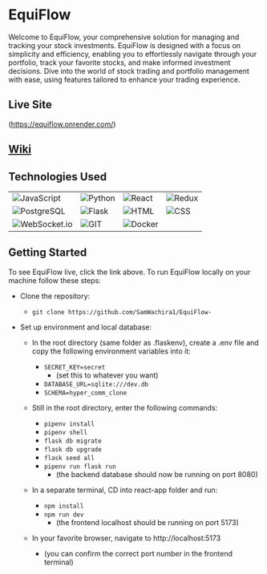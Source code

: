 # EquiFlow

Welcome to EquiFlow, your comprehensive solution for managing and tracking your stock investments. EquiFlow is designed with a focus on simplicity and efficiency, enabling you to effortlessly navigate through your portfolio, track your favorite stocks, and make informed investment decisions. Dive into the world of stock trading and portfolio management with ease, using features tailored to enhance your trading experience.

## Live Site

(https://equiflow.onrender.com/)

## [Wiki](https://github.com/SamWachira1/EquiFlow-/wiki)

## Technologies Used

<p align="left">
  <table>
    <tr>
      <td><img src="https://img.shields.io/badge/javascript-%23323330.svg?style=for-the-badge&logo=javascript&logoColor=%23F7DF1E" alt="JavaScript"></td>
      <td><img src="https://img.shields.io/badge/Python-%233776AB.svg?style=for-the-badge&logo=python&logoColor=white" alt="Python"></td>
      <td><img src="https://img.shields.io/badge/react-%2320232a.svg?style=for-the-badge&logo=react&logoColor=%2361DAFB" alt="React"></td>
      <td><img src="https://img.shields.io/badge/redux-%23593d88.svg?style=for-the-badge&logo=redux&logoColor=white" alt="Redux"></td>
    </tr>
    <tr>
      <td><img src="https://img.shields.io/badge/postgres-%23316192.svg?style=for-the-badge&logo=postgresql&logoColor=white" alt="PostgreSQL"></td>
      <td><img src="https://img.shields.io/badge/Flask-%23000.svg?style=for-the-badge&logo=flask&logoColor=white" alt="Flask"></td>
      <td><img src="https://img.shields.io/badge/html5-%23E34F26.svg?style=for-the-badge&logo=html5&logoColor=white" alt="HTML"></td>
      <td><img src="https://img.shields.io/badge/css3-%231572B6.svg?style=for-the-badge&logo=css3&logoColor=white" alt="CSS"></td>
    </tr>
    <tr>
      <td><img src="https://img.shields.io/badge/WebSocket.io-%23000000.svg?style=for-the-badge&logo=socket.io&logoColor=white" alt="WebSocket.io"></td>
      <td><img src="https://img.shields.io/badge/Git-%23F05033.svg?style=for-the-badge&logo=git&logoColor=white" alt="GIT"></td>
      <td><img src="https://img.shields.io/badge/Docker-%230db7ed.svg?style=for-the-badge&logo=docker&logoColor=white" alt="Docker"></td>
      <td></td>
    </tr>
  </table>
</p>

## Getting Started

To see EquiFlow live, click the link above. To run EquiFlow locally on your machine follow these steps:

- Clone the repository:

  - `git clone https://github.com/SamWachira1/EquiFlow-`

- Set up environment and local database:

  - In the root directory (same folder as .flaskenv), create a .env file and copy the following environment variables into it:
    - `SECRET_KEY=secret`
      - (set this to whatever you want)
    - `DATABASE_URL=sqlite:///dev.db`
    - `SCHEMA=hyper_comm_clone`
  - Still in the root directory, enter the following commands:

    - `pipenv install`
    - `pipenv shell`
    - `flask db migrate`
    - `flask db upgrade`
    - `flask seed all`
    - `pipenv run flask run`
      - (the backend database should now be running on port 8080)

  - In a separate terminal, CD into react-app folder and run:

    - `npm install`
    - `npm run dev`
        - (the frontend localhost should be running on port 5173)


  - In your favorite browser, navigate to http://localhost:5173
      - (you can confirm the correct port number in the frontend terminal)
